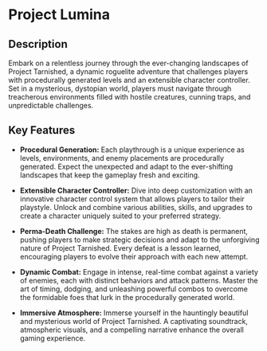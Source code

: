 # Project Lumina
## Description
Embark on a relentless journey through the ever-changing landscapes of Project Tarnished, a dynamic roguelite adventure that challenges players with procedurally generated levels and an extensible character controller. Set in a mysterious, dystopian world, players must navigate through treacherous environments filled with hostile creatures, cunning traps, and unpredictable challenges.

## Key Features
- <b>Procedural Generation:</b> Each playthrough is a unique experience as levels, environments, and enemy placements are procedurally generated. Expect the unexpected and adapt to the ever-shifting landscapes that keep the gameplay fresh and exciting.

- <b>Extensible Character Controller:</b> Dive into deep customization with an innovative character control system that allows players to tailor their playstyle. Unlock and combine various abilities, skills, and upgrades to create a character uniquely suited to your preferred strategy.

- <b>Perma-Death Challenge:</b> The stakes are high as death is permanent, pushing players to make strategic decisions and adapt to the unforgiving nature of Project Tarnished. Every defeat is a lesson learned, encouraging players to evolve their approach with each new attempt.

- <b>Dynamic Combat:</b> Engage in intense, real-time combat against a variety of enemies, each with distinct behaviors and attack patterns. Master the art of timing, dodging, and unleashing powerful combos to overcome the formidable foes that lurk in the procedurally generated world.

- <b>Immersive Atmosphere:</b> Immerse yourself in the hauntingly beautiful and mysterious world of Project Tarnished. A captivating soundtrack, atmospheric visuals, and a compelling narrative enhance the overall gaming experience.
